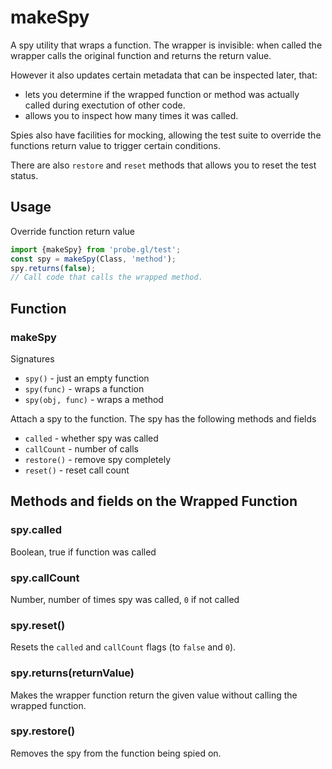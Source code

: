 # makeSpy

A spy utility that wraps a function. The wrapper is invisible: when called the wrapper calls the original function and returns the return value.

However it also updates certain metadata that can be inspected later, that:
* lets you determine if the wrapped function or method was actually called during exectution of other code.
* allows you to inspect how many times it was called.

Spies also have facilities for mocking, allowing the test suite to override the functions return value to trigger certain conditions.

There are also `restore` and `reset` methods that allows you to reset the test status.


## Usage

Override function return value
```js
import {makeSpy} from 'probe.gl/test';
const spy = makeSpy(Class, 'method');
spy.returns(false);
// Call code that calls the wrapped method.
```


## Function

### makeSpy

Signatures
* `spy()` - just an empty function
* `spy(func)` - wraps a function
* `spy(obj, func)` - wraps a method

Attach a spy to the function. The spy has the following methods and fields
 * `called` - whether spy was called
 * `callCount` - number of calls
 * `restore()` - remove spy completely
 * `reset()` - reset call count


## Methods and fields on the Wrapped Function

### spy.called

Boolean, true if function was called


### spy.callCount

Number, number of times spy was called, `0` if not called


### spy.reset()

Resets the `called` and `callCount` flags (to `false` and `0`).


### spy.returns(returnValue)

Makes the wrapper function return the given value without calling the wrapped function.


### spy.restore()

Removes the spy from the function being spied on.

